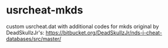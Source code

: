 # usrcheat-mkds
 custom usrcheat.dat with additional codes for mkds
 original by DeadSkullzJr's: https://bitbucket.org/DeadSkullzJr/nds-i-cheat-databases/src/master/
